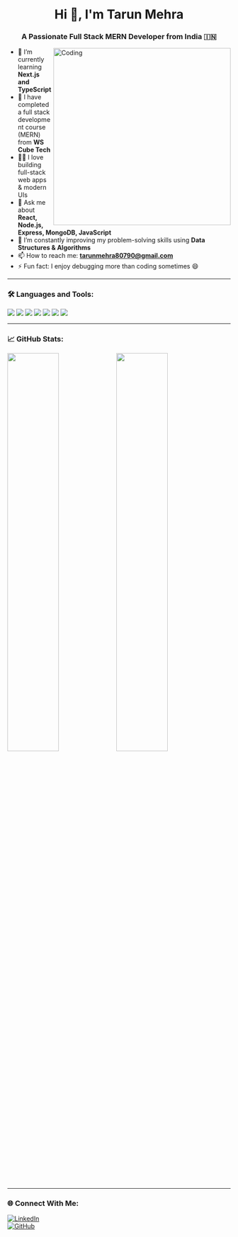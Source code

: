 <h1 align="center">Hi 👋, I'm Tarun Mehra</h1>
<h3 align="center">A Passionate Full Stack MERN Developer from India 🇮🇳</h3>

<img align="right" alt="Coding" width="400" src="https://cdn.dribbble.com/users/1162077/screenshots/3848914/programmer.gif" />

- 🌱 I’m currently learning **Next.js and TypeScript**
- 💼 I have completed a full stack development course (MERN) from **WS Cube Tech**
- 👨‍💻 I love building full-stack web apps & modern UIs
- 💬 Ask me about **React, Node.js, Express, MongoDB, JavaScript**
- 🧠 I’m constantly improving my problem-solving skills using **Data Structures & Algorithms**
- 📫 How to reach me: **tarunmehra80790@gmail.com**
- ⚡ Fun fact: I enjoy debugging more than coding sometimes 😄

---

### 🛠️ Languages and Tools:

<p>
  <img src="https://img.shields.io/badge/JavaScript-black?style=for-the-badge&logo=javascript" />
  <img src="https://img.shields.io/badge/React-blue?style=for-the-badge&logo=react" />
  <img src="https://img.shields.io/badge/Node.js-green?style=for-the-badge&logo=nodedotjs" />
  <img src="https://img.shields.io/badge/Express.js-white?style=for-the-badge&logo=express&logoColor=black" />
  <img src="https://img.shields.io/badge/MongoDB-4ea94b?style=for-the-badge&logo=mongodb" />
  <img src="https://img.shields.io/badge/TailwindCSS-38B2AC?style=for-the-badge&logo=tailwind-css&logoColor=white" />
  <img src="https://img.shields.io/badge/Git-black?style=for-the-badge&logo=git" />
</p>

---

### 📈 GitHub Stats:

<p>
  <img src="https://github-readme-stats.vercel.app/api?username=tarunmehra&show_icons=true&theme=radical" width="48%" />
  <img src="https://streak-stats.demolab.com?user=tarunmehra&theme=radical" width="48%" />
</p>

---

### 🌐 Connect With Me:

[![LinkedIn](https://img.shields.io/badge/LinkedIn-blue?style=for-the-badge&logo=linkedin&logoColor=white)](https://www.linkedin.com/in/tarunmehra)  
[![GitHub](https://img.shields.io/badge/GitHub-black?style=for-the-badge&logo=github)](https://github.com/tarunmehra)
